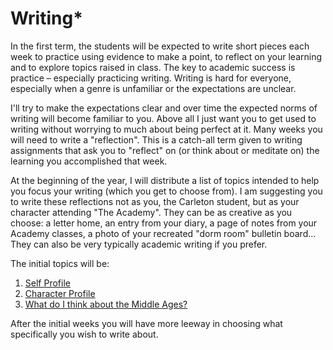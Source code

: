# Writing\*

In the first term, the students will be expected to write short pieces each week to practice using evidence to make a point, to reflect on your learning and to explore topics raised in class. The key to academic success is practice – especially practicing writing. Writing is hard for everyone, especially when a genre is unfamiliar or the expectations are unclear.&#x20;

I'll try to make the expectations clear and over time the expected norms of writing will become familiar to you. Above all I just want you to get used to writing without worrying to much about being perfect at it. Many weeks you will need to write a "reflection". This is a catch-all term given to writing assignments that ask you to "reflect" on (or think about or meditate on) the learning you accomplished that week.&#x20;

At the beginning of the year, I will distribute a list of topics intended to help you focus your writing (which you get to choose from). I am suggesting you to write these reflections not as you, the Carleton student, but as your character attending "The Academy". They can be as creative as you choose: a letter home, an entry from your diary, a page of notes from your Academy classes, a photo of your recreated "dorm room" bulletin board... They can also be very typically academic writing if you prefer.&#x20;

The initial topics will be:&#x20;

1. [Self Profile](broken-reference)
2. [Character Profile](character-profile.md)
3. [What do I think about the Middle Ages?](2.-obsidian-notes/what-do-i-think-about-the-middle-ages.md)

After the initial weeks you will have more leeway in choosing what specifically you wish to write about.&#x20;
